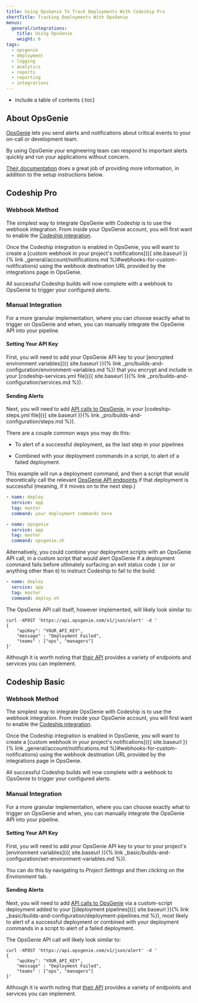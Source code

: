 ```yaml
---
title: Using OpsGenie To Track Deployments With Codeship Pro
shortTitle: Tracking Deployments With OpsGenie
menus:
  general/integrations:
    title: Using OpsGenie
    weight: 6
tags:
  - opsgenie
  - deployment
  - logging
  - analytics
  - reports
  - reporting
  - integrations
---
```


* include a table of contents
{:toc}

## About OpsGenie

[OpsGenie](https://www.opsgenie.com) lets you send alerts and notifications about critical events to your on-call or development team.

By using OpsGenie your engineering team can respond to important alerts quickly and run your applications without concern.

[Their documentation](https://www.opsgenie.com/docs) does a great job of providing more information, in addition to the setup instructions below.

## Codeship Pro

### Webhook Method

The simplest way to integrate OpsGenie with Codeship is to use the webhook integration. From inside your OpsGenie account, you will first want to enable the [Codeship integration](https://app.opsgenie.com/integration#/add/Codeship).

Once the Codeship integration is enabled in OpsGenie, you will want to create a [custom webhook in your project's notifications]({{ site.baseurl }}{% link _general/account/notifications.md %}#webhooks-for-custom-notifications) using the webhook destination URL provided by the integrations page in OpsGenie.

All successful Codeship builds will now complete with a webhook to OpsGenie to trigger your configured alerts.

### Manual Integration

For a more granular implementation, where you can choose exactly what to trigger on OpsGenie and when, you can manually integrate the OpsGenie API into your pipeline.

#### Setting Your API Key

First, you will need to add your OpsGenie API key to your [encrypted environment variables]({{ site.baseurl }}{% link _pro/builds-and-configuration/environment-variables.md %}) that you encrypt and include in your [codeship-services.yml file]({{ site.baseurl }}{% link _pro/builds-and-configuration/services.md %}).

#### Sending Alerts

Next, you will need to add [API calls to OpsGenie](https://www.opsgenie.com/docs/rest-api/alert-api), in your [codeship-steps.yml file]({{ site.baseurl }}{% link _pro/builds-and-configuration/steps.md %}).

There are a couple common ways you may do this:

- To alert of a successful deployment, as the last step in your pipelines

- Combined with your deployment commands in a script, to alert of a failed deployment.

This example will run a deployment command, and then a script that would theoretically call the relevant [OpsGenie API endpoints](https://www.opsgenie.com/docs/rest-api/alert-api) if that deployment is successful (meaning, if it moves on to the next step.)

```yaml
- name: deploy
  service: app
  tag: master
  command: your deployment commands here

- name: opsgenie
  service: app
  tag: master
  command: opsgenie.sh
```

Alternatively, you could combine your deployment scripts with an OpsGenie API call, in a custom script that would alert OpsGenie if a deployment command fails before ultimately surfacing an exit status code `1` (or or anything other than `0`) to instruct Codeship to fail to the build:

```yaml
- name: deploy
  service: app
  tag: master
  command: deploy.sh
```

The OpsGenie API call itself, however implemented, will likely look similar to:

```shell
curl -XPOST 'https://api.opsgenie.com/v1/json/alert' -d '
{
    "apiKey": "YOUR_API_KEY",
    "message" : "Deployment Failed",
    "teams" : ["ops", "managers"]
}'
```

Although it is worth noting that [their API](https://www.opsgenie.com/docs) provides a variety of endpoints and services you can implement.

## Codeship Basic

### Webhook Method

The simplest way to integrate OpsGenie with Codeship is to use the webhook integration. From inside your OpsGenie account, you will first want to enable the [Codeship integration](https://app.opsgenie.com/integration#/add/Codeship).

Once the Codeship integration is enabled in OpsGenie, you will want to create a [custom webhook in your project's notifications]({{ site.baseurl }}{% link _general/account/notifications.md %}#webhooks-for-custom-notifications) using the webhook destination URL provided by the integrations page in OpsGenie.

All successful Codeship builds will now complete with a webhook to OpsGenie to trigger your configured alerts.

### Manual Integration

For a more granular implementation, where you can choose exactly what to trigger on OpsGenie and when, you can manually integrate the OpsGenie API into your pipeline.

#### Setting Your API Key

First, you will need to add your OpsGenie API key to your to your project's [environment variables]({{ site.baseurl }}{% link _basic/builds-and-configuration/set-environment-variables.md %}).

You can do this by navigating to _Project Settings_ and then clicking on the _Environment_ tab.

#### Sending Alerts

Next, you will need to add [API calls to OpsGenie](https://www.opsgenie.com/docs/rest-api/alert-api) via a custom-script deployment added to your [[deployment pipelines]({{ site.baseurl }}{% link _basic/builds-and-configuration/deployment-pipelines.md %}), most likely to alert of a successful deployment or combined with your deployment commands in a script to alert of a failed deployment.

The OpsGenie API call will likely look similar to:

```shell
curl -XPOST 'https://api.opsgenie.com/v1/json/alert' -d '
{
    "apiKey": "YOUR_API_KEY",
    "message" : "Deployment Failed",
    "teams" : ["ops", "managers"]
}'
```

Although it is worth noting that [their API](https://www.opsgenie.com/docs) provides a variety of endpoints and services you can implement.
